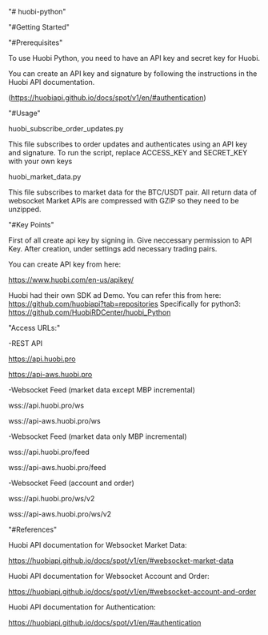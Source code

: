 "# huobi-python" 

"#Getting Started"

"#Prerequisites"

To use Huobi Python, you need to have an API key and secret key for Huobi. 

You can create an API key and signature by following the instructions in the Huobi API documentation.

(https://huobiapi.github.io/docs/spot/v1/en/#authentication)

"#Usage"

huobi_subscribe_order_updates.py

This file subscribes to order updates and authenticates using an API key and signature.
To run the script, replace ACCESS_KEY and SECRET_KEY with your own keys

huobi_market_data.py

This file subscribes to market data for the BTC/USDT pair. 
All return data of websocket Market APIs are compressed with GZIP so they need to be unzipped.

"#Key Points"

First of all create api key by signing in. Give neccessary permission to API Key.
After creation, under settings add necessary trading pairs. 

You can create API key from here:

https://www.huobi.com/en-us/apikey/


Huobi had their own SDK ad Demo.
You can refer this from here: https://github.com/huobiapi?tab=repositories
Specifically for python3:  https://github.com/HuobiRDCenter/huobi_Python

"Access URLs:"

-REST API

https://api.huobi.pro

https://api-aws.huobi.pro

-Websocket Feed (market data except MBP incremental)

wss://api.huobi.pro/ws

wss://api-aws.huobi.pro/ws

-Websocket Feed (market data only MBP incremental)

wss://api.huobi.pro/feed

wss://api-aws.huobi.pro/feed

-Websocket Feed (account and order)

wss://api.huobi.pro/ws/v2

wss://api-aws.huobi.pro/ws/v2



"#References"

Huobi API documentation for Websocket Market Data:

https://huobiapi.github.io/docs/spot/v1/en/#websocket-market-data

Huobi API documentation for Websocket Account and Order:

https://huobiapi.github.io/docs/spot/v1/en/#websocket-account-and-order

Huobi API documentation for Authentication:

https://huobiapi.github.io/docs/spot/v1/en/#authentication